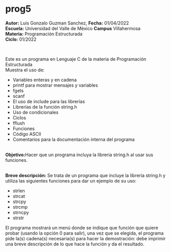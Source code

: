 # prog5
<p><b>Autor:</b> Luis Gonzalo Guzman Sanchez, <b>Fecha:</b> 01/04/2022 <br>
  <b>Escuela:</b> Universidad del Valle de México <b>Campus</b> Villahermosa <br>
  <b>Materia:</b> Programación Estructurada <br>
  <b>Ciclo:</b> 01/2022</p>
<br>
<p>Este es un programa en Lenguaje C de la materia de Programación Estructurada<br>
Muestra el uso de:
  <ul>
    <li>Variables enteras y en cadena</li>
    <li>printf para mostrar mensajes y variables</li>
    <li>fgets</li>
    <li>scanf</li>
    <li>El uso de include para las librerías</li>
    <li>Librerías de la función string.h</li>
    <li>Uso de condicionales</li>
    <li>Ciclos</li>
    <li>fflush</li>
    <li>Funciones</li>
    <li>Código ASCII</li>
    <li>Comentarios para la documentación interna del programa</li>
    </ul>
    </p>
<br>
<b>Objetivo:</b>Hacer que un programa incluya la libreria string.h al usar sus funciones.
<br>
<br>
<p><b>Breve descripción: </b>
Se trata de un programa que incluye la librería string.h y utiliza las siguientes funciones para dar un ejemplo de su uso:
	<ul>
   <li>strlen</li>
	<li>strcat</li>
	<li>strcpy</li>
	<li>strcmp</li>
	<li>strncpy</li>
	<li>strstr</li>
    </ul>
El programa mostrará un menú donde se indique que función que quiere probar (usando la opción 0 para salir), una vez que se elegida, el programa pide la(s) cadena(s) necesaria(s) para hacer la demostración: debe imprimir una breve descripción de lo que hace la función y da el resultado.

<br>
</p>
